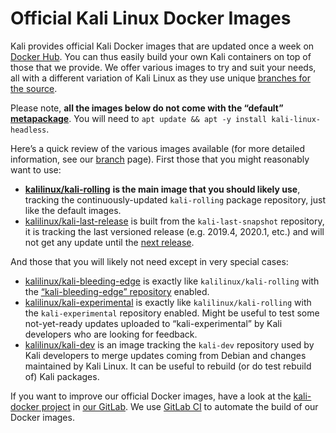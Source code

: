 # Official Kali Linux Docker Images

Kali provides official Kali Docker images that are updated once a week on [Docker Hub](https://hub.docker.com/u/kalilinux/). You can thus easily build your own Kali containers on top of those that we provide. We offer various images to try and suit your needs, all with a different variation of Kali Linux as they use unique [branches for the source](https://www.kali.org/docs/general-use/kali-branches/).

Please note, **all the images below do not come with the “default”** [**metapackage**](https://www.kali.org/docs/general-use/metapackages/). You will need to `apt update && apt -y install kali-linux-headless`.

Here’s a quick review of the various images available (for more detailed information, see our [branch](https://www.kali.org/docs/general-use/kali-branches/) page). First those that you might reasonably want to use:

* [**kalilinux/kali-rolling**](https://hub.docker.com/r/kalilinux/kali-rolling) **is the main image that you should likely use**, tracking the continuously-updated `kali-rolling` package repository, just like the default images.
* [kalilinux/kali-last-release](https://hub.docker.com/r/kalilinux/kali-last-release) is built from the `kali-last-snapshot` repository, it is tracking the last versioned release (e.g. 2019.4, 2020.1, etc.) and will not get any update until the [next release](https://www.kali.org/releases/).

And those that you will likely not need except in very special cases:

* [kalilinux/kali-bleeding-edge](https://hub.docker.com/r/kalilinux/kali-bleeding-edge) is exactly like `kalilinux/kali-rolling` with the [“kali-bleeding-edge” repository](https://www.kali.org/blog/bleeding-edge-kali-repositories/) enabled.
* [kalilinux/kali-experimental](https://hub.docker.com/r/kalilinux/kali-experimental) is exactly like `kalilinux/kali-rolling` with the `kali-experimental` repository enabled. Might be useful to test some not-yet-ready updates uploaded to “kali-experimental” by Kali developers who are looking for feedback.
* [kalilinux/kali-dev](https://hub.docker.com/r/kalilinux/kali-dev) is an image tracking the `kali-dev` repository used by Kali developers to merge updates coming from Debian and changes maintained by Kali Linux. It can be useful to rebuild (or do test rebuild of) Kali packages.

If you want to improve our official Docker images, have a look at the [kali-docker project](https://gitlab.com/kalilinux/build-scripts/kali-docker/) in [our GitLab](https://gitlab.com/kalilinux). We use [GitLab CI](https://gitlab.com/kalilinux/build-scripts/kali-docker/pipelines) to automate the build of our Docker images.
